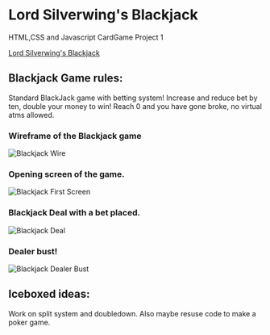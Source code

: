 # Lord Silverwing's Blackjack
HTML,CSS and Javascript CardGame Project 1

[Lord Silverwing's Blackjack](https://lordsilverwing.github.io/BlackJackgame/)

## Blackjack Game rules:
Standard BlackJack game with betting system! Increase and reduce bet by ten, double your money to win! Reach 0 and you have gone broke, no virtual atms allowed.

### Wireframe of the Blackjack game
![Blackjack Wire](https://i.imgur.com/YfEPpSW.png)

### Opening screen of the game.
![Blackjack First Screen](https://i.imgur.com/JaetDgL.png)

### Blackjack Deal with a bet placed.
![Blackjack Deal](https://i.imgur.com/6cwaiGZ.png)

### Dealer bust!
![Blackjack Dealer Bust](https://i.imgur.com/30LRZo9.png)


## Iceboxed ideas: 
Work on split system and doubledown. Also maybe resuse code to make a poker game.